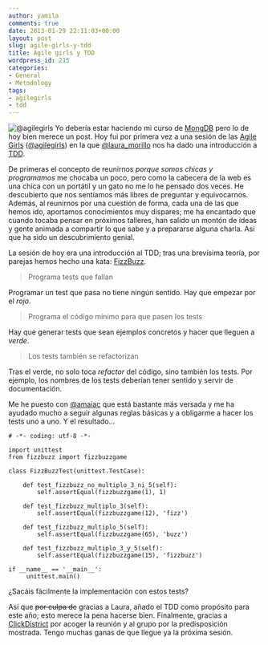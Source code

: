 ```yaml
---
author: yamila
comments: true
date: 2013-01-29 22:11:03+00:00
layout: post
slug: agile-girls-y-tdd
title: Agile girls y TDD
wordpress_id: 215
categories:
- General
- Metodology
tags:
- agilegirls
- tdd
---
```


![@agilegirls](/images/2013/01/agile-girls.jpg)
Yo debería estar haciendo mi curso de [MongDB](https://education.10gen.com/courses/10gen/M101P/2013_Spring/about) pero lo de hoy bien merece un post. Hoy fui por primera vez a una sesión de las [Agile Girls](http://www.agile-girls.com/) ([@agilegirls](https://twitter.com/agilegirls)) en la que [@laura_morillo](https://twitter.com/laura_morillo) nos ha dado una introducción a [TDD](http://en.wikipedia.org/wiki/Test-driven_development).
<!-- more -->
De primeras el concepto de reunirnos _porque somos chicas y programamos_ me chocaba un poco, pero como la cabecera de la web es una chica con un portátil y un gato no me lo he pensado dos veces. He descubierto que nos sentíamos más libres de preguntar y equivocarnos. Además, al reunirnos por una cuestión de forma, cada una de las que hemos ido, aportamos conocimientos muy dispares; me ha encantado que cuando tocaba pensar en próximos talleres, han salido un montón de ideas y gente animada a compartir lo que sabe y a prepararse alguna charla. Así que ha sido un descubrimiento genial.

La sesión de hoy era una introducción al TDD; tras una brevísima teoría, por parejas hemos hecho una kata: [FizzBuzz](http://en.wikipedia.org/wiki/Fizz_buzz).



> Programa tests que fallan



Programar un test que pasa no tiene ningún sentido. Hay que empezar por el _rojo_.



> Programa el código mínimo para que pasen los tests



Hay que generar tests que sean ejemplos concretos y hacer que lleguen a _verde_.


> Los tests también se refactorizan



Tras el verde, no solo toca _refactor_ del código, sino también los tests. Por ejemplo, los nombres de los tests deberían tener sentido y servir de documentación.

Me he puesto con [@amaiac](https://twitter.com/amaiac) que está bastante más versada y me ha ayudado mucho a seguir algunas reglas básicas y a obligarme a hacer los tests uno a uno. Y el resultado...




    # -*- coding: utf-8 -*-

    import unittest
    from fizzbuzz import fizzbuzzgame

    class FizzBuzzTest(unittest.TestCase):

        def test_fizzbuzz_no_multiplo_3_ni_5(self):
            self.assertEqual(fizzbuzzgame(1), 1)

        def test_fizzbuzz_multiplo_3(self):
            self.assertEqual(fizzbuzzgame(12), 'fizz')

        def test_fizzbuzz_multiplo_5(self):
            self.assertEqual(fizzbuzzgame(65), 'buzz')

        def test_fizzbuzz_multiplo_3_y_5(self):
            self.assertEqual(fizzbuzzgame(15), 'fizzbuzz')

    if __name__ == '__main__':
         unittest.main()




¿Sacáis fácilmente la implementación con estos tests?

Así que <del>por culpa de</del> gracias a Laura, añado el TDD como propósito para este año; esto merece la pena hacerse bien. Finalmente, gracias a [ClickDistrict](http://clickdistrict.es/) por acoger la reunión y al grupo por la predisposición mostrada. Tengo muchas ganas de que llegue ya la próxima sesión.
